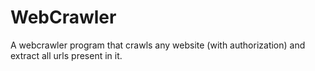 # WebCrawler
A webcrawler program that crawls any website (with authorization) and extract all urls present in it.
